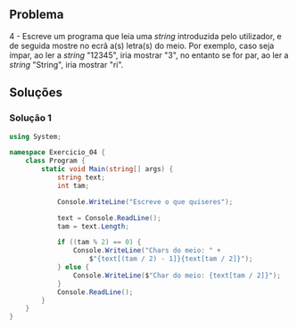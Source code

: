 ## Problema

4 - Escreve um programa que leia uma _string_ introduzida pelo utilizador, e de
seguida mostre no ecrã a(s) letra(s) do meio. Por exemplo, caso seja ímpar, ao
ler a _string_ "12345", iria mostrar "3", no entanto se for par, ao ler a 
_string_ "String", iria mostrar "ri".

## Soluções

### Solução 1

```cs
using System;

namespace Exercicio_04 {
    class Program {
        static void Main(string[] args) {
            string text;
            int tam;

            Console.WriteLine("Escreve o que quiseres");

            text = Console.ReadLine();
            tam = text.Length;

            if ((tam % 2) == 0) {
                Console.WriteLine("Chars do meio: " +
                    $"{text[(tam / 2) - 1]}{text[tam / 2]}");
            } else {
                Console.WriteLine($"Char do meio: {text[tam / 2]}");
            }
            Console.ReadLine();
        }
    }
}
```